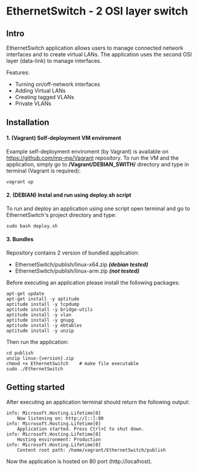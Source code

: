 EthernetSwitch - 2 OSI layer switch
===================================

## Intro
EthernetSwitch application allows users to manage connected network interfaces and to create virtual LANs. The application uses the second OSI layer (data-link) to manage interfaces.

Features:
- Turning on/off-network interfaces 
- Adding Virtual LANs
- Creating tagged VLANs
- Private VLANs

## Installation
#### 1. (**Vagrant**) Self-deployment VM enviroment
Example self-deployment enviroment (by Vagrant) is available on https://github.com/mp-mp/Vagrant repository. To run the VM and the application, simply go to **/Vagrant/DEBIAN_SWITH/** directory and type in terminal (Vagrant is required):
    
    vagrant up
    
#### 2. (**DEBIAN**) Instal and run using deploy.sh script 
To run and deploy an application using one script open terminal and go to EthernetSwitch's project directory and type:
    
    sudo bash deploy.sh


#### 3. Bundles
Repository contains 2 version of bundled application:
 - EthernetSwitch/publish/linux-x64.zip ***(debian tested)***
 - EthernetSwitch/publish/linux-arm.zip ***(not tested)***

Before executing an application please install the following packages:

    apt-get update  
    apt-get install -y aptitude
    aptitude install -y tcpdump
    aptitude install -y bridge-utils
    aptitude install -y vlan
    aptitude install -y gnupg
    aptitude install -y ebtables
    aptitude install -y unzip

Then run the application:

	cd publish
	unzip linux-{version}.zip
	chmod +x EthernetSwitch    # make file executable
	sudo ./EthernetSwitch


## Getting started
After executing an application terminal should return the following output:
	
	info: Microsoft.Hosting.Lifetime[0]
	    Now listening on: http://[::]:80
	info: Microsoft.Hosting.Lifetime[0]
	    Application started. Press Ctrl+C to shut down.
	info: Microsoft.Hosting.Lifetime[0]
	    Hosting environment: Production
	info: Microsoft.Hosting.Lifetime[0]
	    Content root path: /home/vagrant/EthernetSwitch/publish

Now the application is hosted on 80 port (http://localhost).


